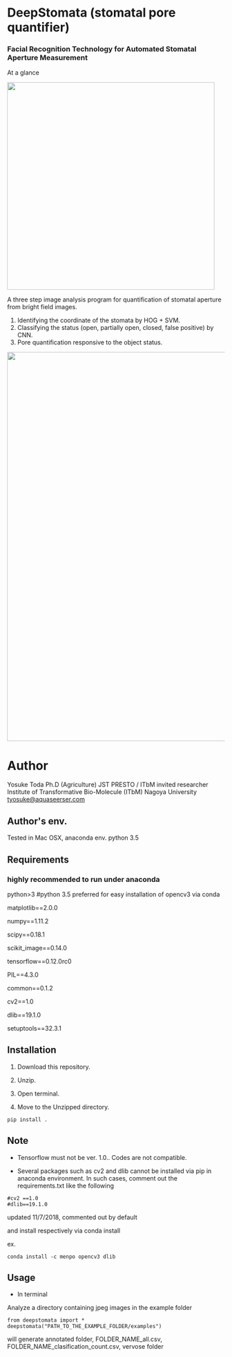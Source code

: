
# DeepStomata (stomatal pore quantifier)
### Facial Recognition Technology for Automated Stomatal Aperture Measurement
At a glance

<img src="https://github.com/totti0223/deepstomata/blob/master/images/ataglance.jpg" width="480">


A three step image analysis program for quantification of stomatal aperture from bright field images.

1. Identifying the coordinate of the stomata by HOG + SVM.
2. Classifying the status (open, partially open, closed, false positive) by CNN.
3. Pore quantification responsive to the object status.

<img src="https://github.com/totti0223/deepstomata/blob/master/images/main.jpg" width="900">

# Author

Yosuke Toda
Ph.D (Agriculture)
JST PRESTO / ITbM invited researcher
Institute of Transformative Bio-Molecule (ITbM)
Nagoya University
tyosuke@aquaseerser.com

## Author's env.
Tested in Mac OSX, anaconda env. python 3.5

## Requirements
### highly recommended to run under anaconda


python>3 #python 3.5 preferred for easy installation of opencv3 via conda

matplotlib==2.0.0

numpy==1.11.2

scipy==0.18.1

scikit_image==0.14.0

tensorflow==0.12.0rc0

PIL==4.3.0

common==0.1.2

cv2==1.0

dlib==19.1.0

setuptools==32.3.1

## Installation

1. Download this repository.

2. Unzip.

2. Open terminal.

3. Move to the Unzipped directory.

~~~~
pip install .
~~~~

## Note

- Tensorflow must not be ver. 1.0.. Codes are not compatible.

- Several packages such as cv2 and dlib cannot be installed via pip in anaconda environment. In such cases, comment out the requirements.txt like the following 

~~~~
#cv2 ==1.0
#dlib==19.1.0
~~~~
updated 11/7/2018, commented out by default

and install respectively via conda install 

ex. 
~~~~
conda install -c menpo opencv3 dlib
~~~~
## Usage

- In terminal

Analyze a directory containing jpeg images in the example folder
~~~~
from deepstomata import *
deepstomata("PATH_TO_THE_EXAMPLE_FOLDER/examples")
~~~~

will generate annotated folder, FOLDER_NAME_all.csv, FOLDER_NAME_clasification_count.csv, vervose folder
